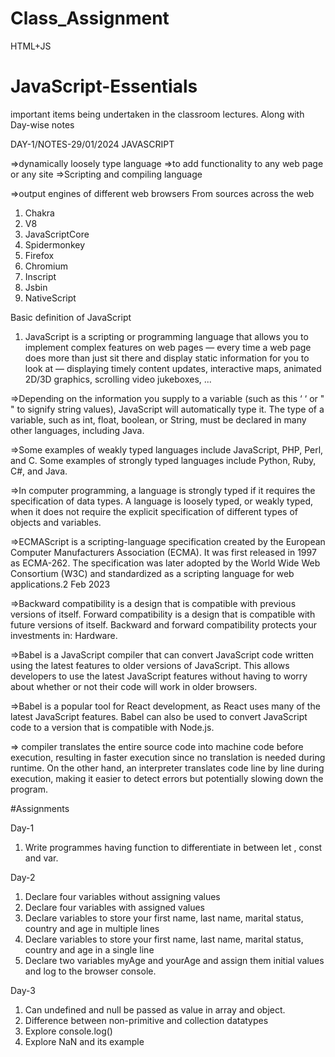 # Class_Assignment
HTML+JS

# JavaScript-Essentials
important items being undertaken in the classroom lectures. Along with Day-wise notes

DAY-1/NOTES-29/01/2024
JAVASCRIPT

=>dynamically loosely type language
=>to add functionality to any web page or any site 
=>Scripting and compiling language

=>output engines of different web browsers
From sources across the web
1. Chakra
2. V8
3. JavaScriptCore
4. Spidermonkey
5. Firefox
6. Chromium
7. Inscript
8. Jsbin
9. NativeScript


Basic definition of JavaScript
1. JavaScript is a scripting or programming language that allows you to implement complex features on web pages — every time a web page does more than just sit there and display static information for you to look at — displaying timely content updates, interactive maps, animated 2D/3D graphics, scrolling video jukeboxes, ...

=>Depending on the information you supply to a variable (such as this ‘ ‘ or " " to signify string values), JavaScript will automatically type it. The type of a variable, such as int, float, boolean, or String, must be declared in many other languages, including Java.

=>Some examples of weakly typed languages include JavaScript, PHP, Perl, and C. Some examples of strongly typed languages include Python, Ruby, C#, and Java. 

=>In computer programming, a language is strongly typed if it requires the specification of data types. A language is loosely typed, or weakly typed, when it does not require the explicit specification of different types of objects and variables. 

=>ECMAScript is a scripting-language specification created by the European Computer Manufacturers Association (ECMA). It was first released in 1997 as ECMA-262. The specification was later adopted by the World Wide Web Consortium (W3C) and standardized as a scripting language for web applications.2 Feb 2023

=>Backward compatibility is a design that is compatible with previous versions of itself. Forward compatibility is a design that is compatible with future versions of itself. Backward and forward compatibility protects your investments in: Hardware.

=>Babel is a JavaScript compiler that can convert JavaScript code written using the latest features to older versions of JavaScript. This allows developers to use the latest JavaScript features without having to worry about whether or not their code will work in older browsers.

=>Babel is a popular tool for React development, as React uses many of the latest JavaScript features. Babel can also be used to convert JavaScript code to a version that is compatible with Node.js.

=> compiler translates the entire source code into machine code before execution, resulting in faster execution since no translation is needed during runtime. On the other hand, an interpreter translates code line by line during execution, making it easier to detect errors but potentially slowing down the program.

#Assignments

Day-1 
1. Write programmes having function to differentiate in between let , const and var.

Day-2
1. Declare four variables without assigning values
2. Declare four variables with assigned values
3. Declare variables to store your first name, last name, marital status, country and age in multiple lines
4. Declare variables to store your first name, last name, marital status, country and age in a single line
5. Declare two variables myAge and yourAge and assign them initial values and log to the browser console.

Day-3
1. Can undefined and null be passed as value in array and object.
2. Difference between non-primitive and collection datatypes
3. Explore console.log()
4. Explore NaN and its example
